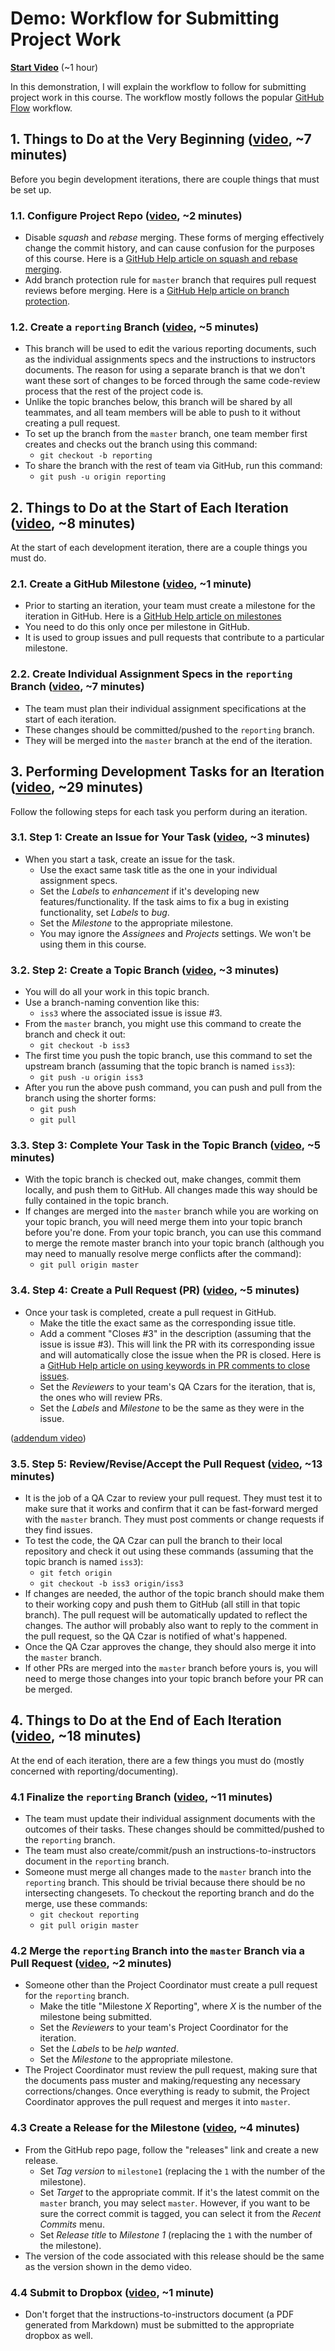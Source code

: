 # Demo: Workflow for Submitting Project Work

**[Start Video](https://www.youtube.com/watch?v=rMqqQHJzXJk&index=8&list=PL0s90BggiDzzbSQcd35_1Eu1fCTVB5bwf&t=0s)** (~1 hour)

In this demonstration, I will explain the workflow to follow for submitting project work in this course. The workflow mostly follows the popular [GitHub Flow](https://guides.github.com/introduction/flow/) workflow.

## 1. Things to Do at the Very Beginning ([video](https://www.youtube.com/watch?v=Oi4c8UPu-9o&index=9&list=PL0s90BggiDzzbSQcd35_1Eu1fCTVB5bwf&t=0s), ~7 minutes)

Before you begin development iterations, there are couple things that must be set up.

### 1.1. Configure Project Repo ([video](https://www.youtube.com/watch?v=Oi4c8UPu-9o&index=9&list=PL0s90BggiDzzbSQcd35_1Eu1fCTVB5bwf&t=9s), ~2 minutes)

- Disable _squash_ and _rebase_ merging. These forms of merging effectively change the commit history, and can cause confusion for the purposes of this course. Here is a [GitHub Help article on squash and rebase merging](https://help.github.com/articles/about-pull-request-merges/).
- Add branch protection rule for `master` branch that requires pull request reviews before merging. Here is a [GitHub Help article on branch protection](https://help.github.com/articles/configuring-protected-branches/).

### 1.2. Create a `reporting` Branch ([video](https://www.youtube.com/watch?v=JhbNT2rxDV8&index=10&list=PL0s90BggiDzzbSQcd35_1Eu1fCTVB5bwf&t=0s), ~5 minutes)

- This branch will be used to edit the various reporting documents, such as the individual assignments specs and the instructions to instructors documents. The reason for using a separate branch is that we don't want these sort of changes to be forced through the same code-review process that the rest of the project code is.
- Unlike the topic branches below, this branch will be shared by all teammates, and all team members will be able to push to it without creating a pull request.
- To set up the branch from the `master` branch, one team member first creates and checks out the branch using this command:
  - `git checkout -b reporting`
- To share the branch with the rest of team via GitHub, run this command:
  - `git push -u origin reporting`

## 2. Things to Do at the Start of Each Iteration ([video](https://www.youtube.com/watch?v=6z5-I4HiTHg&index=11&list=PL0s90BggiDzzbSQcd35_1Eu1fCTVB5bwf&t=0s), ~8 minutes)

At the start of each development iteration, there are a couple things you must do.

### 2.1. Create a GitHub Milestone ([video](https://www.youtube.com/watch?v=6z5-I4HiTHg&index=11&list=PL0s90BggiDzzbSQcd35_1Eu1fCTVB5bwf&t=13s), ~1 minute)

- Prior to starting an iteration, your team must create a milestone for the iteration in GitHub. Here is a [GitHub Help article on milestones](https://help.github.com/articles/about-milestones/)
- You need to do this only once per milestone in GitHub.
- It is used to group issues and pull requests that contribute to a particular milestone.

### 2.2. Create Individual Assignment Specs in the `reporting` Branch ([video](https://www.youtube.com/watch?v=VEb0Cx_mkq0&index=12&list=PL0s90BggiDzzbSQcd35_1Eu1fCTVB5bwf&t=0s), ~7 minutes)

- The team must plan their individual assignment specifications at the start of each iteration.
- These changes should be committed/pushed to the `reporting` branch.
- They will be merged into the `master` branch at the end of the iteration.

## 3. Performing Development Tasks for an Iteration ([video](https://www.youtube.com/watch?v=C-2bkHV44cY&index=13&list=PL0s90BggiDzzbSQcd35_1Eu1fCTVB5bwf&t=0s), ~29 minutes)

Follow the following steps for each task you perform during an iteration.

### 3.1. Step 1: Create an Issue for Your Task ([video](https://www.youtube.com/watch?v=C-2bkHV44cY&index=13&list=PL0s90BggiDzzbSQcd35_1Eu1fCTVB5bwf&t=13s), ~3 minutes)

- When you start a task, create an issue for the task.
  - Use the exact same task title as the one in your individual assignment specs.
  - Set the _Labels_ to _enhancement_ if it's developing new features/functionality. If the task aims to fix a bug in existing functionality, set _Labels_ to _bug_.
  - Set the _Milestone_ to the appropriate milestone.
  - You may ignore the _Assignees_ and _Projects_ settings. We won't be using them in this course.

### 3.2. Step 2: Create a Topic Branch ([video](https://www.youtube.com/watch?v=zNjTbK1qCBo&index=14&list=PL0s90BggiDzzbSQcd35_1Eu1fCTVB5bwf&t=0s), ~3 minutes)

- You will do all your work in this topic branch.
- Use a branch-naming convention like this:
  - `iss3` where the associated issue is issue #3.
- From the `master` branch, you might use this command to create the branch and check it out:
  - `git checkout -b iss3`
- The first time you push the topic branch, use this command to set the upstream branch (assuming that the topic branch is named `iss3`):
  - `git push -u origin iss3`
- After you run the above push command, you can push and pull from the branch using the shorter forms:
  - `git push`
  - `git pull`

### 3.3. Step 3: Complete Your Task in the Topic Branch ([video](https://www.youtube.com/watch?v=NL3HRPhPaBk&index=15&list=PL0s90BggiDzzbSQcd35_1Eu1fCTVB5bwf&t=0s), ~5 minutes)

- With the topic branch is checked out, make changes, commit them locally, and push them to GitHub. All changes made this way should be fully contained in the topic branch.
- If changes are merged into the `master` branch while you are working on your topic branch, you will need merge them into your topic branch before you're done. From your topic branch, you can use this command to merge the remote master branch into your topic branch (although you may need to manually resolve merge conflicts after the command):
  - `git pull origin master`

### 3.4. Step 4: Create a Pull Request (PR) ([video](https://www.youtube.com/watch?v=_lgFu3OiD9I&index=16&list=PL0s90BggiDzzbSQcd35_1Eu1fCTVB5bwf&t=0s), ~5 minutes)

- Once your task is completed, create a pull request in GitHub.
  - Make the title the exact same as the corresponding issue title.
  - Add a comment "Closes #3" in the description (assuming that the issue is issue #3). This will link the PR with its corresponding issue and will automatically close the issue when the PR is closed. Here is a [GitHub Help article on using keywords in PR comments to close issues](https://help.github.com/articles/closing-issues-using-keywords/).
  - Set the _Reviewers_ to your team's QA Czars for the iteration, that is, the ones who will review PRs.
  - Set the _Labels_ and _Milestone_ to be the same as they were in the issue.

([addendum video](https://www.youtube.com/watch?v=GBVew_xvE0w&index=17&list=PL0s90BggiDzzbSQcd35_1Eu1fCTVB5bwf&t=0s))

### 3.5. Step 5: Review/Revise/Accept the Pull Request ([video](https://www.youtube.com/watch?v=fSJeMo3YbaI&index=18&list=PL0s90BggiDzzbSQcd35_1Eu1fCTVB5bwf&t=0s), ~13 minutes)

- It is the job of a QA Czar to review your pull request. They must test it to make sure that it works and confirm that it can be fast-forward merged with the `master` branch. They must post comments or change requests if they find issues.
- To test the code, the QA Czar can pull the branch to their local repository and check it out using these commands (assuming that the topic branch is named `iss3`):
  - `git fetch origin`
  - `git checkout -b iss3 origin/iss3`
- If changes are needed, the author of the topic branch should make them to their working copy and push them to GitHub (all still in that topic branch). The pull request will be automatically updated to reflect the changes. The author will probably also want to reply to the comment in the pull request, so the QA Czar is notified of what's happened.
- Once the QA Czar approves the change, they should also merge it into the `master` branch.
- If other PRs are merged into the `master` branch before yours is, you will need to merge those changes into your topic branch before your PR can be merged.

## 4. Things to Do at the End of Each Iteration ([video](https://www.youtube.com/watch?v=9-ee0OJtr_Q&index=19&list=PL0s90BggiDzzbSQcd35_1Eu1fCTVB5bwf&t=0s), ~18 minutes)

At the end of each iteration, there are a few things you must do (mostly concerned with reporting/documenting).

### 4.1 Finalize the `reporting` Branch ([video](https://www.youtube.com/watch?v=9-ee0OJtr_Q&index=19&list=PL0s90BggiDzzbSQcd35_1Eu1fCTVB5bwf&t=8s), ~11 minutes)

- The team must update their individual assignment documents with the outcomes of their tasks. These changes should be committed/pushed to the `reporting` branch.
- The team must also create/commit/push an instructions-to-instructors document in the `reporting` branch.
- Someone must merge all changes made to the `master` branch into the `reporting` branch. This should be trivial because there should be no intersecting changesets. To checkout the reporting branch and do the merge, use these commands:
  - `git checkout reporting`
  - `git pull origin master`

### 4.2 Merge the `reporting` Branch into the `master` Branch via a Pull Request ([video](https://www.youtube.com/watch?v=9-ee0OJtr_Q&index=19&list=PL0s90BggiDzzbSQcd35_1Eu1fCTVB5bwf&t=10m47s), ~2 minutes)

- Someone other than the Project Coordinator must create a pull request for the `reporting` branch.
  - Make the title "Milestone _X_ Reporting", where _X_ is the number of the milestone being submitted.
  - Set the _Reviewers_ to your team's Project Coordinator for the iteration.
  - Set the _Labels_ to be _help wanted_.
  - Set the _Milestone_ to the appropriate milestone.
- The Project Coordinator must review the pull request, making sure that the documents pass muster and making/requesting any necessary corrections/changes. Once everything is ready to submit, the Project Coordinator approves the pull request and merges it into `master`.

### 4.3 Create a Release for the Milestone ([video](https://www.youtube.com/watch?v=OIVtMMwdE9I&t=0s&index=20&list=PL0s90BggiDzzbSQcd35_1Eu1fCTVB5bwf), ~4 minutes)

- From the GitHub repo page, follow the "releases" link and create a new release.
  - Set _Tag version_ to `milestone1` (replacing the `1` with the number of the milestone).
  - Set _Target_ to the appropriate commit. If it's the latest commit on the `master` branch, you may select `master`. However, if you want to be sure the correct commit is tagged, you can select it from the _Recent Commits_ menu.
  - Set _Release title_ to _Milestone 1_ (replacing the `1` with the number of the milestone).
- The version of the code associated with this release should be the same as the version shown in the demo video.

### 4.4 Submit to Dropbox ([video](https://www.youtube.com/watch?v=OIVtMMwdE9I&index=20&list=PL0s90BggiDzzbSQcd35_1Eu1fCTVB5bwf&t=4m14s), ~1 minute)

- Don't forget that the instructions-to-instructors document (a PDF generated from Markdown) must be submitted to the appropriate dropbox as well.
